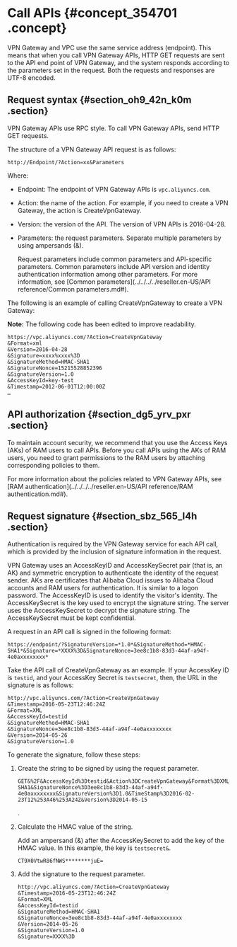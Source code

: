 # Call APIs {#concept_354701 .concept}

VPN Gateway and VPC use the same service address \(endpoint\). This means that when you call VPN Gateway APIs, HTTP GET requests are sent to the API end point of VPN Gateway, and the system responds according to the parameters set in the request. Both the requests and responses are UTF-8 encoded.

## Request syntax {#section_oh9_42n_k0m .section}

VPN Gateway APIs use RPC style. To call VPN Gateway APIs, send HTTP GET requests.

The structure of a VPN Gateway API request is as follows:

``` {#codeblock_cxj_4ce_kuw}
http://Endpoint/?Action=xx&Parameters
```

Where:

-   Endpoint: The endpoint of VPN Gateway APIs is `vpc.aliyuncs.com`.
-   Action: the name of the action. For example, if you need to create a VPN Gateway, the action is CreateVpnGateway.
-   Version: the version of the API. The version of VPN APIs is 2016-04-28.
-   Parameters: the request parameters. Separate multiple parameters by using ampersands \(&\).

    Request parameters include common parameters and API-specific parameters. Common parameters include API version and identity authentication information among other parameters. For more information, see [Common parameters](../../../../reseller.en-US/API reference/Common parameters.md#).


The following is an example of calling CreateVpnGateway to create a VPN Gateway:

**Note:** The following code has been edited to improve readability.

``` {#codeblock_c2t_00w_ifn}
https://vpc.aliyuncs.com/?Action=CreateVpnGateway
&Format=xml 
&Version=2016-04-28 
&Signature=xxxx%xxxx%3D
&SignatureMethod=HMAC-SHA1 
&SignatureNonce=15215528852396 
&SignatureVersion=1.0 
&AccessKeyId=key-test 
&Timestamp=2012-06-01T12:00:00Z 
…
```

## API authorization {#section_dg5_yrv_pxr .section}

To maintain account security, we recommend that you use the Access Keys \(AKs\) of RAM users to call APIs. Before you call APIs using the AKs of RAM users, you need to grant permissions to the RAM users by attaching corresponding policies to them.

For more information about the policies related to VPN Gateway APIs, see [RAM authentication](../../../../reseller.en-US/API reference/RAM authentication.md#).

## Request signature {#section_sbz_565_l4h .section}

Authentication is required by the VPN Gateway service for each API call, which is provided by the inclusion of signature information in the request.

VPN Gateway uses an AccessKeyID and AccessKeySecret pair \(that is, an AK\) and symmetric encryption to authenticate the identity of the request sender. AKs are certificates that Alibaba Cloud issues to Alibaba Cloud accounts and RAM users for authentication. It is similar to a logon password. The AccessKeyID is used to identify the visitor's identity. The AccessKeySecret is the key used to encrypt the signature string. The server uses the AccessKeySecret to decrypt the signature string. The AccessKeySecret must be kept confidential.

A request in an API call is signed in the following format:

`https://endpoint/?SignatureVersion=*1.0*&SignatureMethod=*HMAC-SHA1*&Signature=*XXXX%3D&SignatureNonce=3ee8c1b8-83d3-44af-a94f-4e0axxxxxxxx*`

Take the API call of CreateVpnGateway as an example. If your AccessKey ID is `testid`, and your AccessKey Secret is `testsecret`, then, the URL in the signature is as follows:

``` {#codeblock_ymo_8xb_ocj}
http://vpc.aliyuncs.com/?Action=CreateVpnGateway
&Timestamp=2016-05-23T12:46:24Z 
&Format=XML 
&AccessKeyId=testid 
&SignatureMethod=HMAC-SHA1 
&SignatureNonce=3ee8c1b8-83d3-44af-a94f-4e0axxxxxxxx 
&Version=2014-05-26 
&SignatureVersion=1.0 
```

To generate the signature, follow these steps:

1.  Create the string to be signed by using the request parameter.

    ``` {#codeblock_qky_psb_y4i}
    GET&%2F&AccessKeyId%3Dtestid&Action%3DCreateVpnGateway&Format%3DXML&SignatureMethod%3DHMAC-SHA1&SignatureNonce%3D3ee8c1b8-83d3-44af-a94f-4e0axxxxxxxx&SignatureVersion%3D1.0&TimeStamp%3D2016-02-23T12%253A46%253A24Z&Version%3D2014-05-15
    ```

    .

2.  Calculate the HMAC value of the string.

    Add an ampersand \(&\) after the AccessKeySecret to add the key of the HMAC value. In this example, the key is `testsecret&`.

    ``` {#codeblock_ahy_s0f_jx2}
    CT9X0VtwR86fNWS********juE=
    ```

3.  Add the signature to the request parameter.

    ``` {#codeblock_fo1_3fd_ars}
    http://vpc.aliyuncs.com/?Action=CreateVpnGateway
    &Timestamp=2016-05-23T12:46:24Z 
    &Format=XML
    &AccessKeyId=testid
    &SignatureMethod=HMAC-SHA1
    &SignatureNonce=3ee8c1b8-83d3-44af-a94f-4e0axxxxxxxx
    &Version=2014-05-26
    &SignatureVersion=1.0
    &Signature=XXXX%3D
    ```


